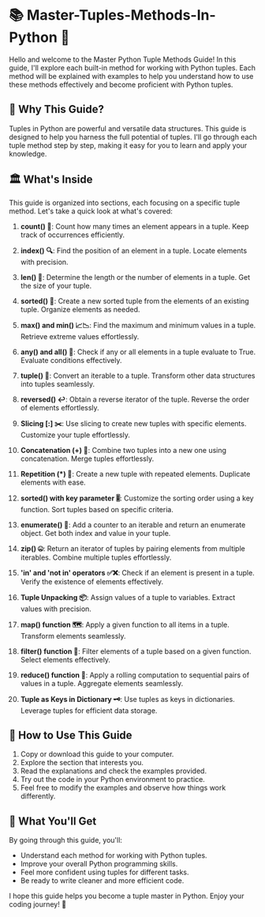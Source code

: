 # 📚 Master-Tuples-Methods-In-Python 🐍

Hello and welcome to the Master Python Tuple Methods Guide! In this guide, I'll explore each built-in method for working with Python tuples. Each method will be explained with examples to help you understand how to use these methods effectively and become proficient with Python tuples.

## 🤔 Why This Guide?

Tuples in Python are powerful and versatile data structures. This guide is designed to help you harness the full potential of tuples. I'll go through each tuple method step by step, making it easy for you to learn and apply your knowledge.

## 🏛️ What's Inside

This guide is organized into sections, each focusing on a specific tuple method. Let's take a quick look at what's covered:

1. **count() 🔢**: Count how many times an element appears in a tuple. Keep track of occurrences efficiently.

2. **index() 🔍**: Find the position of an element in a tuple. Locate elements with precision.

3. **len() 📏**: Determine the length or the number of elements in a tuple. Get the size of your tuple.

4. **sorted() 🔀**: Create a new sorted tuple from the elements of an existing tuple. Organize elements as needed.

5. **max() and min() 📈📉**: Find the maximum and minimum values in a tuple. Retrieve extreme values effortlessly.

6. **any() and all() 💼**: Check if any or all elements in a tuple evaluate to True. Evaluate conditions effectively.

7. **tuple() 🔄**: Convert an iterable to a tuple. Transform other data structures into tuples seamlessly.

8. **reversed() ↩️**: Obtain a reverse iterator of the tuple. Reverse the order of elements effortlessly.

9. **Slicing [:] ✂️**: Use slicing to create new tuples with specific elements. Customize your tuple effortlessly.

10. **Concatenation (+) 🔄**: Combine two tuples into a new one using concatenation. Merge tuples effortlessly.

11. **Repetition (*) 🔁**: Create a new tuple with repeated elements. Duplicate elements with ease.

12. **sorted() with key parameter 🎚️**: Customize the sorting order using a key function. Sort tuples based on specific criteria.

13. **enumerate() 📇**: Add a counter to an iterable and return an enumerate object. Get both index and value in your tuple.

14. **zip() 🤐**: Return an iterator of tuples by pairing elements from multiple iterables. Combine multiple tuples effortlessly.

15. **'in' and 'not in' operators ✅❌**: Check if an element is present in a tuple. Verify the existence of elements effectively.

16. **Tuple Unpacking 📦**: Assign values of a tuple to variables. Extract values with precision.

17. **map() function 🗺️**: Apply a given function to all items in a tuple. Transform elements seamlessly.

18. **filter() function 🚰**: Filter elements of a tuple based on a given function. Select elements effectively.

19. **reduce() function 🔗**: Apply a rolling computation to sequential pairs of values in a tuple. Aggregate elements seamlessly.

20. **Tuple as Keys in Dictionary 🗝️**: Use tuples as keys in dictionaries. Leverage tuples for efficient data storage.

## 🚀 How to Use This Guide

1. Copy or download this guide to your computer.
2. Explore the section that interests you.
3. Read the explanations and check the examples provided.
4. Try out the code in your Python environment to practice.
5. Feel free to modify the examples and observe how things work differently.

## 🎉 What You'll Get

By going through this guide, you'll:

- Understand each method for working with Python tuples.
- Improve your overall Python programming skills.
- Feel more confident using tuples for different tasks.
- Be ready to write cleaner and more efficient code.

I hope this guide helps you become a tuple master in Python. Enjoy your coding journey! 🎈

